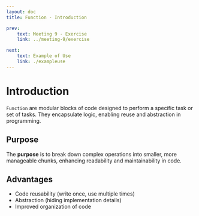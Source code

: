 ```yaml
---
layout: doc
title: Function - Introduction

prev:
    text: Meeting 9 - Exercise
    link: ../meeting-9/exercise

next:
    text: Example of Use
    link: ./exampleuse
---
```


# Introduction
`Function` are modular blocks of code designed to perform a specific task or set of tasks. They encapsulate logic, enabling reuse and abstraction in programming.  
## Purpose
The __purpose__ is to break down complex operations into smaller, more manageable chunks, enhancing readability and maintainability in code.  
## Advantages 
- Code reusability (write once, use multiple times)
- Abstraction (hiding implementation details)
- Improved organization of code


